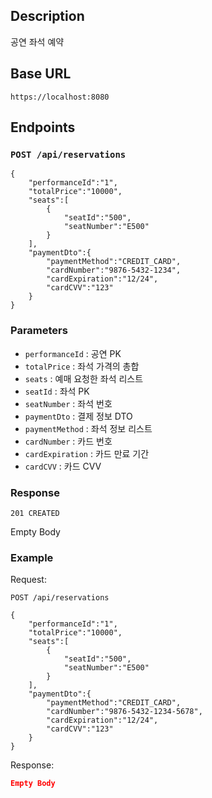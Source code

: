 ## Description

공연 좌석 예약

## Base URL

`https://localhost:8080`

## Endpoints

### `POST /api/reservations`

```
{
    "performanceId":"1",
    "totalPrice":"10000",
    "seats":[
        {
            "seatId":"500",
            "seatNumber":"E500"
        }
    ],
    "paymentDto":{
        "paymentMethod":"CREDIT_CARD",
        "cardNumber":"9876-5432-1234",
        "cardExpiration":"12/24",
        "cardCVV":"123"
    }
}
```

### Parameters

- `performanceId` : 공연 PK
- `totalPrice` : 좌석 가격의 총합
- `seats` : 예매 요청한 좌석 리스트
- `seatId` : 좌석 PK
- `seatNumber` : 좌석 번호
- `paymentDto` : 결제 정보 DTO
- `paymentMethod` : 좌석 정보 리스트
- `cardNumber` : 카드 번호
- `cardExpiration` : 카드 만료 기간
- `cardCVV` : 카드 CVV

### Response

`201 CREATED`

Empty Body

### Example

Request:

```
POST /api/reservations

{
    "performanceId":"1",
    "totalPrice":"10000",
    "seats":[
        {
            "seatId":"500",
            "seatNumber":"E500"
        }
    ],
    "paymentDto":{
        "paymentMethod":"CREDIT_CARD",
        "cardNumber":"9876-5432-1234-5678",
        "cardExpiration":"12/24",
        "cardCVV":"123"
    }
}
```

Response:

```json
Empty Body
```